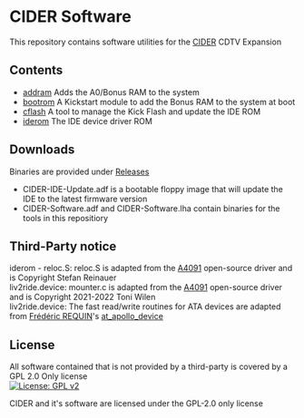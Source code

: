 # CIDER Software
This repository contains software utilities for the [CIDER](https://github.com/LIV2/CIDER) CDTV Expansion

## Contents
- [addram](https://github.com/LIV2/CIDER-Software/tree/main/addram) Adds the A0/Bonus RAM to the system
- [bootrom](https://github.com/LIV2/CIDER-Software/tree/main/bootrom) A Kickstart module to add the Bonus RAM to the system at boot
- [cflash](https://github.com/LIV2/CIDER-Software/tree/main/cflash) A tool to manage the Kick Flash and update the IDE ROM
- [iderom](https://github.com/LIV2/CIDER-Software/tree/main/iderom) The IDE device driver ROM

## Downloads
Binaries are provided under [Releases](https://github.com/LIV2/CIDER-Software/releases)  
* CIDER-IDE-Update.adf is a bootable floppy image that will update the IDE to the latest firmware version
* CIDER-Software.adf and CIDER-Software.lha contain binaries for the tools in this repositiory

## Third-Party notice
iderom - reloc.S: reloc.S is adapted from the [A4091](https://github.com/A4091/a4091-software) open-source driver and is Copyright Stefan Reinauer  
liv2ride.device: mounter.c is adapted from the [A4091](https://github.com/A4091/a4091-software) open-source driver and is Copyright 2021-2022 Toni Wilen  
liv2ride.device: The fast read/write routines for ATA devices are adapted from [Frédéric REQUIN](https://github.com/fredrequin)'s [at_apollo_device](https://github.com/fredrequin/at_apollo_device)  

## License
All software contained that is not provided by a third-party is covered by a GPL 2.0 Only license  
[![License: GPL v2](https://img.shields.io/badge/License-GPL_v2-blue.svg)](https://www.gnu.org/licenses/old-licenses/gpl-2.0.en.html)


CIDER and it's software are licensed under the GPL-2.0 only license